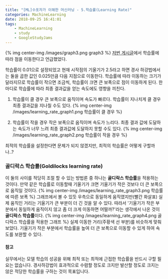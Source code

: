 ```yaml
---
title: "[ML]수포자가 이해한 머신러닝 - 5.학습률(Learning Rate)"
categories: MachineLearning
date: 2018-09-25 16:41:01
tags:
    - MachineLearning
    - study
    - GoogleStudyJams
---
```


{% img center-img /images/graph3.png graph3 %}
[저번 게시글]에서 학습률에 따라 점을 이동한다고 언급했었다.

[저번 게시글]: http://cdy0510.github.io/2018/09/24/ml-reducing-loss-1/ "4.손실 줄이기(Reducing Loss)"

학습률이 0.01으로 설정되었고 현재 시작점의 기울기가 2.5라고 하면 경사 하강법에서는 둘을 곱한 값인 0.025만큼 다음 지점으로 이동한다. 학습률에 따라 이동하는 크기가 달라지므로 학습률이 작으면 조금씩, 학습률이 크면 큰 보폭으로 점이 이동하게 된다. 한마디로 학습률에 따라 최종 결과값을 얻는 속도에도 영향을 끼친다.

1. 학습률이 클 경우
    큰 보폭으로 움직이며 속도가 빠르다.
    학습률이 지나치게 클 경우 최종 결과값을 지나칠 수도 있다.
{% img center-img /images/learning_rate_graph1.png 학습률이 클 경우 %}

2. 학습률이 작을 경우
    작은 보폭으로 움직이며 속도가 느리다.
    최종 결과 값에 도달하는 속도가 너무 느려 최종 결과값에 도달하지 못할 수도 있다.
{% img center-img /images/learning_rate_graph2.png 학습률이 작을 경우 %}

최적의 학습률을 설정한다면 문제가 되지 않겠지만, 최적의 학습률은 어떻게 구할까나..?

### 골디락스 학습률(Goldilocks learning rate)

이 둘의 사이를 적당히 조절 할 수 있는 방법론 중 하나는 **골디락스 학습률**을 적용하는 것이다.
만약 같은 학습률로 이동할때 기울기가 크면 기울기가 작은 것보다 더 큰 보폭으로 움직일 것이다.
{% img center-img /images/learning_rate_graph3.png 학습률에 따른 보폭 %}
그래프에서 볼 수 있듯 우측으로 동일하게 움직였지만(빨간 화살표) 실제 움직인 거리는 기울기가 큰 부분이 더 긴 것을 알 수 있다. 따라서 '기울기가 작은 부분에서 동일하게 움직이지 않고 좀 더 크게 이동하면 어떨까?'라는 생각에서 나온 것이 **골디락스 학습률**이다.
{% img center-img /images/learning_rate_graph4.png 골디락스 학습률을 적용한 그래프 %}
실제 이동한 거리(주황색 선 부분)를 비슷하게 맞춰보았다. 기울기가 작은 부분에서 학습률을 높여 더 큰 보폭으로 이동할 수 있게 하여 속도를 보완할 수 있다.

#### 참고
실무에서는 모델 학습의 성공을 위해 최적 또는 최적에 근접한 학습률을 반드시 구할 필요는 없습니다. 경사하강법이 효과적으로 수렴할 정도로 크지만 발산할 정도로 크지는 않은 적당한 학습률을 구하는 것이 목표입니다.

